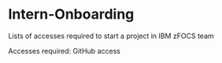 # Intern-Onboarding
Lists of accesses required to start a project in IBM zFOCS team

Accesses required: 
GitHub access
